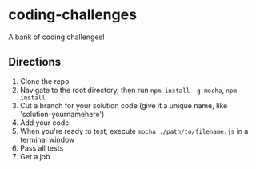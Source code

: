 # coding-challenges

A bank of coding challenges!

## Directions

1. Clone the repo
1. Navigate to the root directory, then run `npm install -g mocha`, `npm install`
1. Cut a branch for your solution code (give it a unique name, like 'solution-yournamehere')
1. Add your code
1. When you're ready to test, execute `mocha ./path/to/filename.js` in a terminal window
1. Pass all tests
1. Get a job
